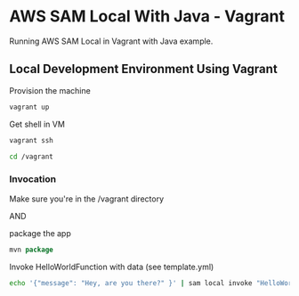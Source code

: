 # AWS SAM Local With Java - Vagrant 

Running AWS SAM Local in Vagrant with Java example.

## Local Development Environment Using Vagrant

Provision the machine

```bash
vagrant up
```

Get shell in VM

```bash
vagrant ssh
```



```bash
cd /vagrant
```

### Invocation

Make sure you're in the /vagrant directory 

AND

package the app

```java
mvn package
```


Invoke HelloWorldFunction with data (see template.yml)

```bash
echo '{"message": "Hey, are you there?" }' | sam local invoke "HelloWorldFunction"
```
